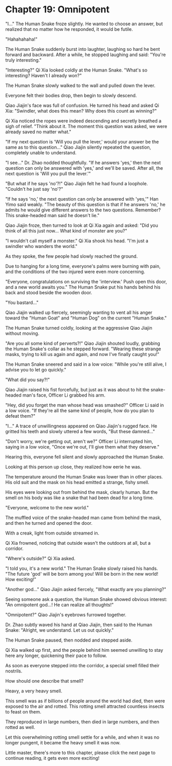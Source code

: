 ﻿# Chapter 19: Omnipotent

"I..." The Human Snake froze slightly. He wanted to choose an answer, but realized that no matter how he responded, it would be futile.

"Hahahahaha!"

The Human Snake suddenly burst into laughter, laughing so hard he bent forward and backward. After a while, he stopped laughing and said: "You're truly interesting."

"Interesting?" Qi Xia looked coldly at the Human Snake. "What's so interesting? Haven't I already won?"

The Human Snake slowly walked to the wall and pulled down the lever.

Everyone felt their bodies drop, then begin to slowly descend.

Qiao Jiajin's face was full of confusion. He turned his head and asked Qi Xia: "Swindler, what does this mean? Why does this count as winning?"

Qi Xia noticed the ropes were indeed descending and secretly breathed a sigh of relief. "Think about it. The moment this question was asked, we were already saved no matter what."

"If my next question is 'Will you pull the lever,' would your answer be the same as to this question..." Qiao Jiajin silently repeated the question, completely unable to understand.

"I see..." Dr. Zhao nodded thoughtfully. "If he answers 'yes,' then the next question can only be answered with 'yes,' and we'll be saved. After all, the next question is 'Will you pull the lever.'"

"But what if he says 'no'?!" Qiao Jiajin felt he had found a loophole. "Couldn't he just say 'no'?"

"If he says 'no,' the next question can only be answered with 'yes,'" Han Yimo said weakly. "The beauty of this question is that if he answers 'no,' he admits he would give different answers to the two questions. Remember? This snake-headed man said he doesn't lie."

Qiao Jiajin froze, then turned to look at Qi Xia again and asked: "Did you think of all this just now... What kind of monster are you?"

"I wouldn't call myself a monster." Qi Xia shook his head. "I'm just a swindler who wanders the world."

As they spoke, the few people had slowly reached the ground.

Due to hanging for a long time, everyone's palms were burning with pain, and the conditions of the two injured were even more concerning.

"Everyone, congratulations on surviving the 'interview.' Push open this door, and a new world awaits you." The Human Snake put his hands behind his back and stood beside the wooden door.

"You bastard..."

Qiao Jiajin walked up fiercely, seemingly wanting to vent all his anger toward the "Human Goat" and "Human Dog" on the current "Human Snake."

The Human Snake turned coldly, looking at the aggressive Qiao Jiajin without moving.

"Are you all some kind of perverts?!" Qiao Jiajin shouted loudly, grabbing the Human Snake's collar as he stepped forward. "Wearing these strange masks, trying to kill us again and again, and now I've finally caught you!"

The Human Snake sneered and said in a low voice: "While you're still alive, I advise you to let go quickly."

"What did you say?!"

Qiao Jiajin raised his fist forcefully, but just as it was about to hit the snake-headed man's face, Officer Li grabbed his arm.

"Hey, did you forget the man whose head was smashed?" Officer Li said in a low voice. "If they're all the same kind of people, how do you plan to defeat them?"

"I..." A trace of unwillingness appeared on Qiao Jiajin's rugged face. He gritted his teeth and slowly uttered a few words, "But these damned..."

"Don't worry, we're getting out, aren't we?" Officer Li interrupted him, saying in a low voice, "Once we're out, I'll give them what they deserve."

Hearing this, everyone fell silent and slowly approached the Human Snake.

Looking at this person up close, they realized how eerie he was.

The temperature around the Human Snake was lower than in other places. His old suit and the mask on his head emitted a strange, fishy smell.

His eyes were looking out from behind the mask, clearly human. But the smell on his body was like a snake that had been dead for a long time.

"Everyone, welcome to the new world."

The muffled voice of the snake-headed man came from behind the mask, and then he turned and opened the door.

With a creak, light from outside streamed in.

Qi Xia frowned, noticing that outside wasn't the outdoors at all, but a corridor.

"Where's outside?" Qi Xia asked.

"I told you, it's a new world." The Human Snake slowly raised his hands. "The future 'god' will be born among you! Will be born in the new world! How exciting!"

"Another god..." Qiao Jiajin asked fiercely, "What exactly are you planning?"

Seeing someone ask a question, the Human Snake showed obvious interest: "An omnipotent god...! He can realize all thoughts!"

"Omnipotent?" Qiao Jiajin's eyebrows furrowed together.

Dr. Zhao subtly waved his hand at Qiao Jiajin, then said to the Human Snake: "Alright, we understand. Let us out quickly."

The Human Snake paused, then nodded and stepped aside.

Qi Xia walked up first, and the people behind him seemed unwilling to stay here any longer, quickening their pace to follow.

As soon as everyone stepped into the corridor, a special smell filled their nostrils.

How should one describe that smell?

Heavy, a very heavy smell.

This smell was as if billions of people around the world had died, then were exposed to the air and rotted. This rotting smell attracted countless insects to feast on them.

They reproduced in large numbers, then died in large numbers, and then rotted as well.

Let this overwhelming rotting smell settle for a while, and when it was no longer pungent, it became the heavy smell it was now.

Little master, there's more to this chapter, please click the next page to continue reading, it gets even more exciting!
